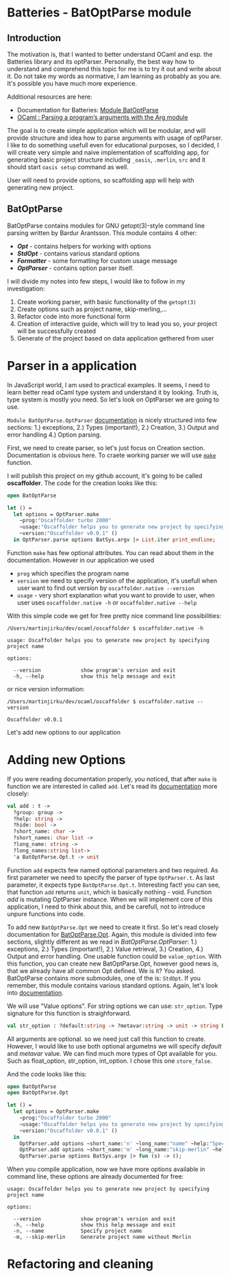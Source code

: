 # Batteries - BatOptParse module
## Introduction

The motivation is, that I wanted to better understand OCaml and esp. the Batteries library and its optParser. Personally, the best way how to understand and comprehend this topic for me is to try it out and write about it. Do not take my words as normative, I am learning as probably as you are. It's possible you have much more experience.

Additional resources are here:
 - Documentation for Batteries: [Module BatOptParse](https://ocaml-batteries-team.github.io/batteries-included/hdoc2/BatOptParse.html)
 - [OCaml : Parsing a program’s arguments with the Arg module](http://scylardor.fr/2013/10/14/ocaml-parsing-a-programs-arguments-with-the-arg-module/)

 The goal is to create simple application which will be modular, and will provide structure and idea how to parse arguments with usage of optParser. I like to do something usefull even for educational purposes, so I decided, I will create very simple and naive implementation of scaffolding app, for generating basic project structure including `_oasis`, `.merlin`, `src` and it should start `oasis setup` command as well.

 User will need to provide options, so scaffolding app will help with generating new project.

## BatOptParse

BatOptParse contains modules for GNU getopt(3)-style command line parsing written by Bardur Arantsson. This module contains 4 other:

 - **_Opt_** - contains helpers for working with options
 - **_StdOpt_** - contains various standard options
 - **_Formatter_** - some formatting for custom usage message
 - **_OptParser_** - contains option parser itself.

I will divide my notes into few steps, I would like to follow in my investigation:
 1. Create working parser, with basic functionality of the `getopt(3)`
 2. Create options such as project name, skip-merling,...
 3. Refactor code into more functional form
 4. Creation of interactive guide, which will try to lead you so, your project will be successfully created
 5. Generate of the project based on data application gethered from user

# Parser in a application

 In JavaScript world, I am used to practical examples. It seems, I need to learn better read oCaml type system and understand it by looking. Truth is, type system is mostly you need. So let's look on OptParser we are going to use.

 `Module BatOptParse.OptParser` [documentation](https://ocaml-batteries-team.github.io/batteries-included/hdoc2/BatOptParse.OptParser.html) is nicely structured into few sections: 1.) exceptions, 2.) Types (important!), 2.) Creation, 3.) Output and error handling 4.) Option parsing.

 First, we need to create parser, so let's just focus on Creation section. Documentation is obvious here. To craete working parser we will use [`make`](https://ocaml-batteries-team.github.io/batteries-included/hdoc2/BatOptParse.OptParser.html#VALmake) function.

I will publish this project on my github account, it's going to be called **oscaffolder**. The code for the creation looks like this:

```oCaml
open BatOptParse

let () =
  let options = OptParser.make
    ~prog:"Oscaffolder turbo 2000"
    ~usage:"Oscaffolder helps you to generate new project by specifying project name"
    ~version:"Oscaffolder v0.0.1" ()
  in OptParser.parse options BatSys.argv |> List.iter print_endline;
```

Function `make` has few optional attributes. You can read about them in the documentation. However in our application we used
  - `prog` which specifies the program name
  - `version` we need to specify version of the application, it's usefull when user want to find out version by `oscaffolder.native --version`
  - `usage` - very short explanation what you want to provide to user, when user uses `oscaffolder.native -h` or `oscaffolder.native --help`

With this simple code we get for free pretty nice command line possibilities:

```
/Users/martinjirku/dev/ocaml/oscaffolder $ oscaffolder.native -h

usage: Oscaffolder helps you to generate new project by specifying project name

options:

  --version             show program's version and exit
  -h, --help            show this help message and exit
```

or nice version information:

```
/Users/martinjirku/dev/ocaml/oscaffolder $ oscaffolder.native --version

Oscaffolder v0.0.1
```

Let's add new options to our application

# Adding new Options

If you were reading documentation properly, you noticed, that after `make` is function we are interested in called `add`. Let's read its [documentation](https://ocaml-batteries-team.github.io/batteries-included/hdoc2/BatOptParse.OptParser.html#VALadd) more closely:

```oCaml
val add : t ->
  ?group: group ->
  ?help: string ->
  ?hide: bool ->
  ?short_name: char ->
  ?short_names: char list ->
  ?long_name: string ->
  ?long_names:string list->
  'a BatOptParse.Opt.t -> unit
```

Function `add` expects few named optional parameters and two required. As first parameter we need to specify the  parser of type `OptParser.t`. As last parameter, it expects type `BatOptParse.Opt.t`.
Interesting fact! you can see, that function `add` returns `unit`, which is basically nothing - void. Function _add_ is mutating OptParser instance. When we will implement core of this application, I need to think about this, and be carefull, not to introduce unpure functions into code.

To add new `BatOptParse.Opt` we need to create it first. So let's read closely documentation for [BatOptParse.Opt](https://ocaml-batteries-team.github.io/batteries-included/hdoc2/BatOptParse.Opt.html). Again, this module is divided into few sections, slightly different as we read in _BatOptParse.OptParser_: 1.) exceptions, 2.) Types (important!), 2.) Value retrieval, 3.) Creation, 4.) Output and error handling. One usable function could be `value_option`. With this function, you can create new BatOptParse.Opt, however good news is, that we already have all common Opt defined. We is it? You asked. BatOptParse contains more submodules, one of the is: `StdOpt`. If you remember, this module contains various standard options. Again, let's look into [documentation](https://ocaml-batteries-team.github.io/batteries-included/hdoc2/BatOptParse.StdOpt.html).

We will use "Value options". For string options we can use: `str_option`. Type signature for this function is straighforward. 
```oCaml
val str_option : ?default:string -> ?metavar:string -> unit -> string BatOptParse.Opt.t
```

All arguments are optional. so we need just call this function to create. However, I would like to use both optional argumetns we will specify _default_ and _metavar_ value. We can find much more types of Opt available for you. Such as float_option, str_option, int_option. I chose this one `store_false`.

And the code looks like this:

```oCaml
open BatOptParse
open BatOptParse.Opt

let () =
  let options = OptParser.make
    ~prog:"Oscaffolder turbo 2000"
    ~usage:"Oscaffolder helps you to generate new project by specifying project name"
    ~version:"Oscaffolder v0.0.1" ()
  in
    OptParser.add options ~short_name:'n' ~long_name:"name" ~help:"Specify project name" @@ StdOpt.str_option ~default:("/") ~metavar:"" ();
    OptParser.add options ~short_name:'m' ~long_name:"skip-merlin" ~help:"Generate project name without Merlin" @@ StdOpt.store_false ();
    OptParser.parse options BatSys.argv |> fun (s) -> ();
```

When you compile application, now we have more options available in command line, these options are already documented for free:

```
usage: Oscaffolder helps you to generate new project by specifying project name

options:

  --version             show program's version and exit
  -h, --help            show this help message and exit
  -n, --name            Specify project name
  -m, --skip-merlin     Generate project name without Merlin
```

# Refactoring and cleaning